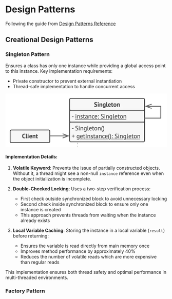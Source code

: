 # Design Patterns

Following the guide from [Design Patterns Reference](https://www.notion.so/Design-Patterns-18a24568da6180249462f9580ee5cf63)

## Creational Design Patterns

### Singleton Pattern

Ensures a class has only one instance while providing a global access point to this instance. Key implementation requirements:
- Private constructor to prevent external instantiation
- Thread-safe implementation to handle concurrent access

![Singleton Pattern](images/singleton.png)

#### Implementation Details:

1. **Volatile Keyword**: Prevents the issue of partially constructed objects. Without it, a thread might see a non-null `instance` reference even when the object initialization is incomplete.

2. **Double-Checked Locking**: Uses a two-step verification process:
   - First check outside synchronized block to avoid unnecessary locking
   - Second check inside synchronized block to ensure only one instance is created
   - This approach prevents threads from waiting when the instance already exists

3. **Local Variable Caching**: Storing the instance in a local variable (`result`) before returning:
   - Ensures the variable is read directly from main memory once
   - Improves method performance by approximately 40%
   - Reduces the number of volatile reads which are more expensive than regular reads

This implementation ensures both thread safety and optimal performance in multi-threaded environments.

### Factory Pattern